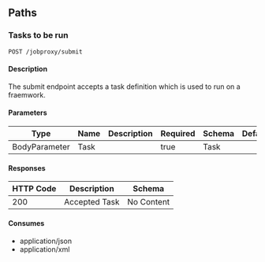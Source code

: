 ## Paths
### Tasks to be run
```
POST /jobproxy/submit
```

#### Description

The submit endpoint accepts a task definition which is used to run
on a fraemwork.


#### Parameters
|Type|Name|Description|Required|Schema|Default|
|----|----|----|----|----|----|
|BodyParameter|Task||true|Task||


#### Responses
|HTTP Code|Description|Schema|
|----|----|----|
|200|Accepted Task|No Content|


#### Consumes

* application/json
* application/xml

